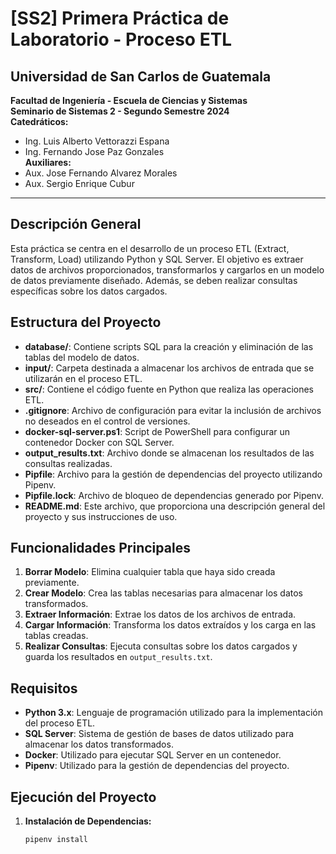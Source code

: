 # [SS2] Primera Práctica de Laboratorio - Proceso ETL

## Universidad de San Carlos de Guatemala
**Facultad de Ingeniería - Escuela de Ciencias y Sistemas**  
**Seminario de Sistemas 2 - Segundo Semestre 2024**  
**Catedráticos:**  
- Ing. Luis Alberto Vettorazzi Espana  
- Ing. Fernando Jose Paz Gonzales  
**Auxiliares:**  
- Aux. Jose Fernando Alvarez Morales  
- Aux. Sergio Enrique Cubur  

---

## Descripción General

Esta práctica se centra en el desarrollo de un proceso ETL (Extract, Transform, Load) utilizando Python y SQL Server. El objetivo es extraer datos de archivos proporcionados, transformarlos y cargarlos en un modelo de datos previamente diseñado. Además, se deben realizar consultas específicas sobre los datos cargados.

## Estructura del Proyecto

- **database/**: Contiene scripts SQL para la creación y eliminación de las tablas del modelo de datos.
- **input/**: Carpeta destinada a almacenar los archivos de entrada que se utilizarán en el proceso ETL.
- **src/**: Contiene el código fuente en Python que realiza las operaciones ETL.
- **.gitignore**: Archivo de configuración para evitar la inclusión de archivos no deseados en el control de versiones.
- **docker-sql-server.ps1**: Script de PowerShell para configurar un contenedor Docker con SQL Server.
- **output_results.txt**: Archivo donde se almacenan los resultados de las consultas realizadas.
- **Pipfile**: Archivo para la gestión de dependencias del proyecto utilizando Pipenv.
- **Pipfile.lock**: Archivo de bloqueo de dependencias generado por Pipenv.
- **README.md**: Este archivo, que proporciona una descripción general del proyecto y sus instrucciones de uso.

## Funcionalidades Principales

1. **Borrar Modelo**: Elimina cualquier tabla que haya sido creada previamente.
2. **Crear Modelo**: Crea las tablas necesarias para almacenar los datos transformados.
3. **Extraer Información**: Extrae los datos de los archivos de entrada.
4. **Cargar Información**: Transforma los datos extraídos y los carga en las tablas creadas.
5. **Realizar Consultas**: Ejecuta consultas sobre los datos cargados y guarda los resultados en `output_results.txt`.

## Requisitos

- **Python 3.x**: Lenguaje de programación utilizado para la implementación del proceso ETL.
- **SQL Server**: Sistema de gestión de bases de datos utilizado para almacenar los datos transformados.
- **Docker**: Utilizado para ejecutar SQL Server en un contenedor.
- **Pipenv**: Utilizado para la gestión de dependencias del proyecto.

## Ejecución del Proyecto

1. **Instalación de Dependencias:**
   ```sh
   pipenv install
